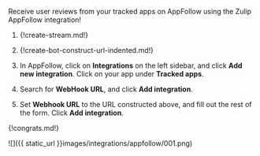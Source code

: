 Receive user reviews from your tracked apps on AppFollow
using the Zulip AppFollow integration!

1. {!create-stream.md!}

1. {!create-bot-construct-url-indented.md!}

1. In AppFollow, click on **Integrations** on the left sidebar, and click **Add new integration**.
Click on your app under **Tracked apps**.

1. Search for **WebHook URL**, and click **Add integration**.

1. Set **Webhook URL** to the URL constructed above, and fill out the rest
of the form. Click **Add integration**.

{!congrats.md!}

![]({{ static_url }}images/integrations/appfollow/001.png)
